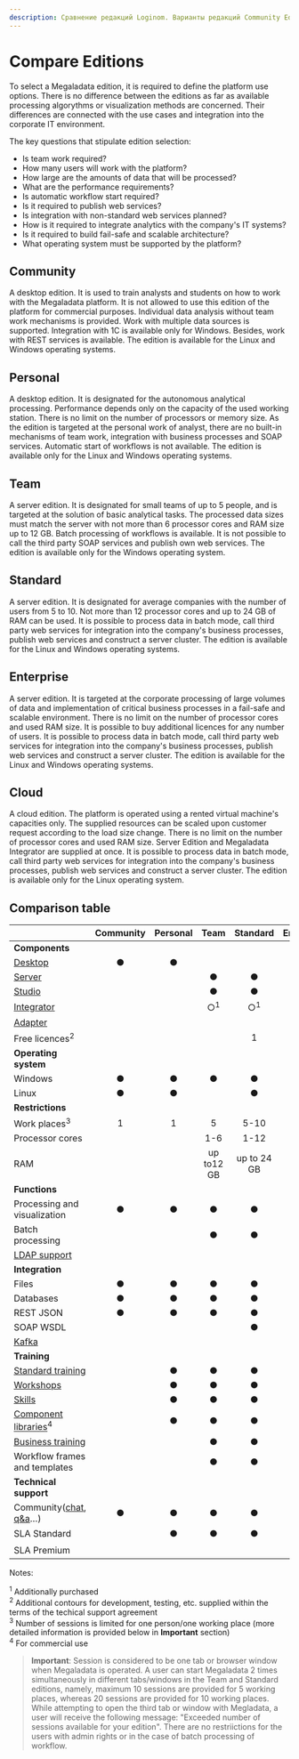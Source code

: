 ```yaml
---
description: Сравнение редакций Loginom. Варианты редакций Community Edition, Personal, Team, Standard, Enterprise. Сравнение возможностей импорта и экспорта данных, обработки, визуализации, подключений.
---
```


# Compare Editions

To select a Megaladata edition, it is required to define the platform use options. There is no difference between the editions as far as available processing algorythms or visualization methods are concerned. Their differences are connected with the use cases and integration into the corporate IT environment.

The key questions that stipulate edition selection:

* Is team work required?
* How many users will work with the platform?
* How large are the amounts of data  that will be processed?
* What are the performance requirements?
* Is automatic workflow start required?
* Is it required to publish web services?
* Is integration with non-standard web services planned?
* How is it required to integrate analytics with the company's IT systems?
* Is it required to build fail-safe and scalable architecture?
* What operating system must be supported by the platform?

## Community

A desktop edition. It is used to train analysts and students on how to work with the Megaladata platform. It is not allowed to use this edition of the platform for commercial purposes. Individual data analysis without team work mechanisms is provided. Work with multiple data sources is supported. Integration with 1C is available only for Windows. Besides, work with REST services is available. The edition is available for the Linux and Windows operating systems.

## Personal

A desktop edition. It is designated for the autonomous analytical processing. Performance depends only on the capacity of the used working station. There is no limit on the number of processors or memory size. As the edition is targeted at the personal work of analyst, there are no built-in mechanisms of team work, integration with business processes and SOAP services. Automatic start of workflows is not available. The edition is available only for the Linux and Windows operating systems.

## Team

A server edition. It is designated for small teams of up to 5 people, and is targeted at the solution of basic analytical tasks. The processed data sizes must match the server with not more than 6 processor cores and RAM size up to 12 GB. Batch processing of workflows is available. It is not possible to call the third party SOAP services and publish own web services. The edition is available only for the Windows operating system.

## Standard

A server edition. It is designated for average companies with the number of users from 5 to 10. Not more than 12 processor cores and up to 24 GB of RAM can be used. It is possible to process data in batch mode, call third party web services for integration into the company's business processes, publish web services and construct a server cluster. The edition is available for the Linux and Windows operating systems.

## Enterprise

A server edition. It is targeted at the corporate processing of large volumes of data and implementation of critical business processes in a fail-safe and scalable environment. There is no limit on the number of processor cores and used RAM size. It is possible to buy additional licences for any number of users. It is possible to process data in batch mode, call third party web services for integration into the company's business processes, publish web services and construct a server cluster. The edition is available for the Linux and Windows operating systems.

## Cloud

A cloud edition. The platform is operated using a rented virtual machine's capacities only. The supplied resources can be scaled upon customer request according to the load size change. There is no limit on the number of processor cores and used RAM size. Server Edition and Megaladata Integrator are supplied at once. It is possible to process data in batch mode, call third party web services for integration into the company's business processes, publish web services and construct a server cluster. The edition is available only for the Linux operating system.

## Comparison table

|                          | Community | Personal | Team | Standard | Enterprise | Cloud |
|:-------------------------|:---------:|:--------:|:--------:|:--------:|:----------:|:------:|
| **Components** |           |          |          |          |            |        |
| [Desktop](./components-platform.md#desktop) | ● | ● |          |          |            |        |
| [Server](./components-platform.md#server) |           |          | ● | ● | ● | ● |
| [Studio](./components-platform.md#studio) |           |          | ● | ● | ● | ● |
| [Integrator](./components-platform.md#integrator) |           |          | ○<sup>1</sup> | ○<sup>1</sup> | ● | ● |
| [Adapter](./components-platform.md#adapter) |           |          |          |          | ● |        |
| Free licences<sup>2</sup> |    |          |          | 1 | 3 |        |
| **Operating system** |           |          |          |          |            |        |
| Windows | ● | ● | ● | ● | ● |        |
| Linux | ● | ● |          | ● | ● | ● |
| **Restrictions** |           |          |          |          |            |        |
| Work places<sup>3</sup> | 1 | 1 | 5 | 5-10 | 10-∞ | 1-∞ |
| Processor cores |           |          | 1-6 | 1-12 | ∞ | ∞ |
| RAM |           |          | up to12 GB | up to 24 GB | ∞ | ∞ |
| **Functions** |           |          |          |          |            |        |
| Processing and visualization | ● | ● | ● | ● | ● | ● |
| Batch processing |           |          | ● | ● | ● | ● |
| [LDAP support](./admin/ldap.md) |           |          |          |          | ● | ● |
| **Integration** |           |          |          |          |            |        |
| Files | ● | ● | ● | ● | ● | ● |
| Databases | ● | ● | ● | ● | ● | ● |
| REST JSON | ● | ● | ● | ● | ● | ● |
| SOAP WSDL |           |          |          | ● | ● | ● |
| [Kafka](./integration/connections/list/kafka.md) | |  |   |          | ● | ● |
| **Training** |           |          |          |          |            |        |
| [Standard training](https://skills.loginom.ru/marketplace/1/category/%D0%91%D0%B0%D0%B7%D0%BE%D0%B2%D1%8B%D0%B5_%D0%BA%D1%83%D1%80%D1%81%D1%8B) |           | ● | ● | ● | ● |        |
| [Workshops](https://mastering.loginom.ru/) |           | ● | ● | ● | ● |        |
| [Skills](https://skills.loginom.ru/marketplace/6/category/%D0%9D%D0%B0%D0%B2%D1%8B%D0%BA%D0%B8) |           | ● | ● | ● | ● |        |
| [Component libraries](https://marketplace.loginom.ru/libraries/)<sup>4</sup> | | ● | ● | ● | ● |        |
| [Business training](https://skills.loginom.ru/marketplace/2/category/%D0%91%D0%B8%D0%B7%D0%BD%D0%B5%D1%81-%D0%BA%D1%83%D1%80%D1%81%D1%8B) |           |          | ● | ● | ● |        |
| Workflow frames and templates |        |          | ● | ● | ● |        |
| **Technical support** |           |          |          |          |            |        |
| Community([chat](https://t.me/loginom_chat), [q&a](https://qa.loginom.ru/)…) | ● | ● | ● | ● | ● | ● |
| SLA Standard |           | ● | ● | ● | ● | ○<sup>1</sup> |
| SLA Premium |           |          |          |          | ○<sup>1</sup> | &nbsp; |

Notes:

<sup>1</sup> Additionally purchased  
<sup>2</sup> Additional contours for development, testing, etc. supplied within the terms of the techical support agreement  
<sup>3</sup> Number of sessions is limited for one person/one working place (more detailed information is provided below in **Important** section)  
<sup>4</sup> For commercial use


> **Important**: Session is considered to be one tab or browser window when Megaladata is operated. A user can start Megaladata 2 times simultaneously in different tabs/windows in the Team and Standard editions, namely, maximum 10 sessions are provided for 5 working places, whereas 20 sessions are provided for 10 working places. While attempting to open the third tab or window with Megladata, a user will receive the following message: "Exceeded number of sessions available for your edition". There are no restriictions for the users with admin rights or in the case of batch processing of workflow.